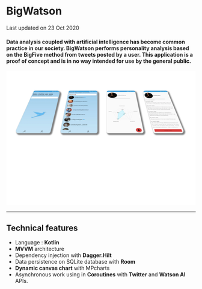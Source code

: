 <p><h1 align="left">BigWatson</h1></p>
Last updated on 23 Oct 2020

<h4>Data analysis coupled with artificial intelligence has become common practice in our society. BigWatson performs personality analysis based on the BigFive method from tweets posted by a user.
This application is a proof of concept and is in no way intended for use by the general public.</h4>

![My Image](screenshots/screen1.webp)
___


## Technical features

- Language : **Kotlin**
- **MVVM** architecture
- Dependency injection with **Dagger.Hilt**
- Data persistence on SQLite database with **Room**
- **Dynamic canvas chart** with MPcharts
- Asynchronous work using in **Coroutines** with **Twitter** and **Watson AI** APIs.
